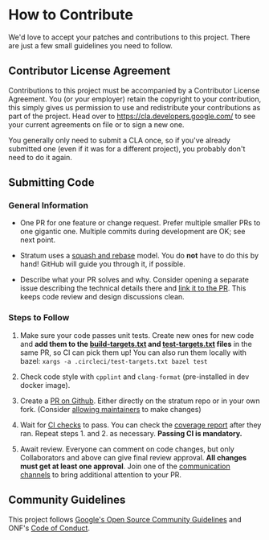 # How to Contribute

We'd love to accept your patches and contributions to this project. There are
just a few small guidelines you need to follow.

## Contributor License Agreement

Contributions to this project must be accompanied by a Contributor License
Agreement. You (or your employer) retain the copyright to your contribution,
this simply gives us permission to use and redistribute your contributions as
part of the project. Head over to <https://cla.developers.google.com/> to see
your current agreements on file or to sign a new one.

You generally only need to submit a CLA once, so if you've already submitted one
(even if it was for a different project), you probably don't need to do it
again.

## Submitting Code

### General Information

 - One PR for one feature or change request. Prefer multiple smaller PRs to one gigantic one. Multiple commits during development are OK; see next point.
 
 - Stratum uses a [squash and rebase](https://help.github.com/en/github/collaborating-with-issues-and-pull-requests/about-pull-request-merges#squash-and-merge-your-pull-request-commits) model. You do **not** have to do this by hand! GitHub will guide you through it, if possible.
 
 - Describe what your PR solves and why. Consider opening a separate issue describing the technical details there and [link it to the PR](https://help.github.com/en/github/managing-your-work-on-github/closing-issues-using-keywords). This keeps code review and design discussions clean.

### Steps to Follow

1. Make sure your code passes unit tests. Create new ones for new code and **add them to the [build-targets.txt](.circleci/build-targets.txt) and [test-targets.txt](.circleci/test-targets.txt) files** in the same PR, so CI can pick them up! You can also run them locally with bazel: `xargs -a .circleci/test-targets.txt bazel test`

2. Check code style with `cpplint` and `clang-format` (pre-installed in dev docker image).

3. Create a [PR on Github](https://github.com/stratum/stratum/compare). Either directly on the stratum repo or in your own fork. (Consider [allowing maintainers](https://help.github.com/en/github/collaborating-with-issues-and-pull-requests/allowing-changes-to-a-pull-request-branch-created-from-a-fork) to make changes)

4. Wait for [CI checks](https://circleci.com/gh/stratum/stratum) to pass. You can check the [coverage report](https://codecov.io/gh/stratum/stratum) after they ran. Repeat steps 1. and 2. as necessary. **Passing CI is mandatory.**

5. Await review. Everyone can comment on code changes, but only Collaborators and above can give final review approval. **All changes must get at least one approval**. Join one of the [communication channels](https://wiki.opennetworking.org/display/COM/Stratum+Wiki+Home+Page) to bring additional attention to your PR.

## Community Guidelines

This project follows [Google's Open Source Community
Guidelines](https://opensource.google.com/conduct/) and ONF's [Code of Conduct](https://github.com/stratum/stratum/blob/master/CODE_OF_CONDUCT.md).
